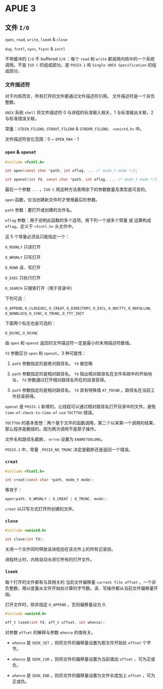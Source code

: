 # APUE 3

## 文件 `I/O`

`open`, `read`, `write`, `lseek` & `close`

`dup`, `fcntl`, `sync`, `fsync` & `ioctl`

不带缓冲的 `I/O` 不 buffered `I/O` ：每个 `read` 和 `write` 都调用内核中的一个系统调用。不是 `ISO C` 的组成部分。是 `POSIX.1` 和 `Single UNIX Specification` 的组成部分。

### 文件描述符

对于内核而言，所有打开的文件都通过文件描述符引用。
文件描述符是一个非负整数。

`UNIX` 系统 `shell` 将文件描述符 0 与进程的标准输入相关，1 与标准输出关联，2 与标准错误关联。

常量：`STDIN_FILENO`, `STDOUT_FILENO` & `STDERR_FILENO，` `<unistd.h>` 中。

文件描述符变化范围：0 ~ `OPEN_MAX` - 1

### `open` & `openat`

```C
#include <fcntl.h>

int open(const char *path, int oflag, ... /* mode_t mode */);

int openat(int fd, const char *path, int oflag, ... /* mode_t mode */);
```

最后一个参数 `...` ，`ISO C` 用这种方法表明余下的参数数量及类型是可变的。

`open` 函数，仅当创建新文件时才使用最后的参数。

`path` 参数：要打开或创建的文件名。

`oflag` 参数：用于说明此函数的多个选项。用下列一个或多个常量 或 运算构成 `oflag`，定义于 `<fcntl.h>` 头文件中。

这 5 个常量必须且只能指定一个：

`O_RDONLY` 只读打开

`O_WRONLY` 只写打开

`O_RDWR` 读、写打开

`O_EXEC` 只执行打开

`O_SEARCH` 只搜索打开（用于目录中）

下列可选：

`O_APPEND`, `O_CLOSEXEC`, `O_CREAT`, `O_DIRECTORY`, `O_EXCL`, `O_NOCTTY`, `O_NOFOLLOW`, `O_NONBLOCK`, `O_SYNC`, `O_TRUNC`, `O_TTY_INIT`

下面两个标志也是可选的：

`O_DSYNC`, `O_RSYNC`

由 `open` 和 `openat` 返回的文件描述符一定是最小的未用描述符数值。

`fd` 参数区分 `open` 和 `openat`，3 种可能性：

1. `path` 参数指定的是绝对路径名， `fd` 被忽略

2. `path` 参数指定的是相对路径名， `fd` 指出相对路径名在文件系统中的开始地址， `fd` 参数通过打开相对路径名所在的目录获得。

3. `path` 参数指定的是相对路径名， `fd` 具有特殊值 `AT_FDCWD` 。路径名在当前工作目录获得。

`openat` 是 `POSIX.1` 新增的。让线程可以通过相对路径名打开目录中的文件。避免 `time-of-check-to-time-of-use` `TOCTTOU` 错误。

`TOCTTOU` 的基本思想：两个基于文件的函数调用，第二个以来第一个调用的结果，那么程序是脆弱的。因为两次调用不是原子操作。

文件名和路径名截断， `errno` 设置为 `ENAMETOOLONG`。

`POSIX.1` 中，常量 `_POSIX_NO_TRUNC` 决定是截断还是返回一个错误。

### `creat`

```C
#include <fcntl.h>

int creat(const char *path, mode_t mode);
```

等效于：

```C
open(path, O_WRONLY | O_CREAT | O_TRUNC, mode);
```

`creat` 以只写方式打开所创建的文件。

### `close`

```C
#include <unistd.h>

int close(int fd);
```

关闭一个文件同时释放该进程加在该文件上的所有记录锁。

进程终止时，内核自动关闭它所有的打开文件。

### `lseek`

每个打开的文件都有与其相关的 当前文件偏移量 `current file offset` 。一个非负整数，用以度量从文件开始处计算的字节数。读、写操作都从当前文件偏移量开始。

打开文件时，除非指定 `O_APPEND` ，否则偏移量设为 0.

```C
#include <unistd.h>

off_t lseek(int fd, off_t offset, int whence);
```

对参数 `offset` 的解释与参数 `whence` 的值有关。

- `whence` 是 `SEEK_SET` ，则将文件的偏移量设置为距文件开始处 `offset` 个字节。

- `whence` 是 `SEEK_CUR` ，则将文件的偏移量设置为当前值加 `offset` ，可为正或负。

- `whence` 是 `SEEK_END` ，则将文件的偏移量设置为文件长度加上 `offset` ，可为正或负。

